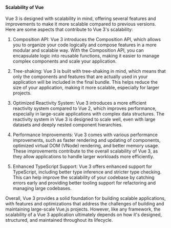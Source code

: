 <h4>Scalability of Vue</h4>

Vue 3 is designed with scalability in mind, offering several features and improvements to make it more scalable compared to previous versions. Here are some aspects that contribute to Vue 3's scalability:

1. Composition API: Vue 3 introduces the Composition API, which allows you to organize your code logically and compose features in a more modular and scalable way. With the Composition API, you can encapsulate logic into reusable functions, making it easier to manage complex components and scale your application.

2. Tree-shaking: Vue 3 is built with tree-shaking in mind, which means that only the components and features that are actually used in your application will be included in the final bundle. This helps reduce the size of your application, making it more scalable, especially for larger projects.

3. Optimized Reactivity System: Vue 3 introduces a more efficient reactivity system compared to Vue 2, which improves performance, especially in large-scale applications with complex data structures. The reactivity system in Vue 3 is designed to scale well, even with large datasets and deeply nested component hierarchies.

4. Performance Improvements: Vue 3 comes with various performance improvements, such as faster rendering and updating of components, optimized virtual DOM (VNode) rendering, and better memory usage. These improvements contribute to the overall scalability of Vue 3, as they allow applications to handle larger workloads more efficiently.

5. Enhanced TypeScript Support: Vue 3 offers enhanced support for TypeScript, including better type inference and stricter type checking. This can help improve the scalability of your codebase by catching errors early and providing better tooling support for refactoring and managing large codebases.

Overall, Vue 3 provides a solid foundation for building scalable applications, with features and optimizations that address the challenges of building and maintaining large-scale Vue.js projects. However, like any framework, the scalability of a Vue 3 application ultimately depends on how it's designed, structured, and maintained throughout its lifecycle.
